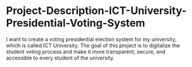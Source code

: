 # Project-Description-ICT-University-Presidential-Voting-System
I want to create a voting presidential election system for my university, which is called ICT University. The goal of this project is to digitalize the student voting process and make it more transparent, secure, and accessible to every student of the university.
